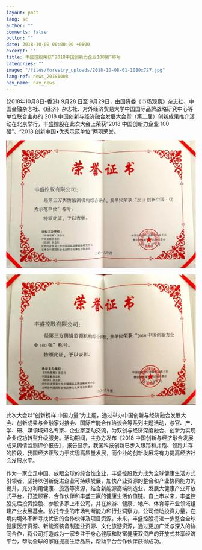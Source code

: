 ```yaml
---
layout: post
lang: sc
author: ""
comments: false
button: ""
date: 2018-10-09 00:00:00 +0800
excerpt: ''
title: 丰盛控股荣获“2018中国创新力企业100强”称号
categories: ""
image: "/files/forestry_uploads/2018-10-08-01-1080x727.jpg"
lang-ref: news_20181008
nav_name: nav_news
---
```


(2018年10月8日-香港) 9月28 日至 9月29日，由国资委《市场观察》杂志社、中国金融杂志社、《经济》杂志社、对外经济贸易大学中国国际品牌战略研究中心等单位联合主办的 2018 中国创新与经济融合发展大会暨（第二届）创新成果推介活动在北京举行，丰盛控股在此次大会上荣获“2018 中国创新力企业 100 强”、“2018 创新中国•优秀示范单位”两项荣誉。

![](/files/forestry_uploads/2018-10-08-01-1080x727.jpg)

![](/files/forestry_uploads/2018-10-08-02742.jpg)

此次大会以“创新榜样 中国力量”为主题，通过举办中国创新与经济融合发展大会、创新成果与金融家对接会、国际产能合作洽谈会等系列主题活动，与官、产、学、研、媒领域知名专家、企业家互动交流，为双创与经济深度融合、创新为实现企业成功转型升级服务。活动期间，主办方发布《2018 中国创新与经济融合发展成果舆情监测评价报告》，报告显示，我国科技创新已步入跟踪和并跑、领跑并存的阶段，我国经济正致力于实现高质量发展，而企业的创新发展将有力提高经济社会发展水平。

作为一家立足中国、放眼全球的综合性企业，丰盛控股致力成为全球健康生活方式引领者，坚持以创新促进企业可持续发展，加快产业资源的整合和产业协同能力的提升，充分利用健康、旅游等资源，结合新能源高端制造业，发展大健康产业开放式平台，打造顾客、合作伙伴和丰盛三赢的健康生活价值链。自上市以来，丰盛控股先后投资控股、参股多家上市公司，并在旅游、健康、地产、体育等产业领域组建产业发展基金。依托专业的市场判断能力和行业洞察力，公司借助投资力量，在境内境外不断寻找优质的合作伙伴及项目资源。未来，丰盛控股将进一步整合全球健康医疗资源、新能源装备制造业资源、文化旅游资源，通过更加广泛与深入的协同合作，将公司打造成为一家专注于身心健康和财富健康双资产的开放式共享经济平台，帮助全球的家庭提高生活品质，帮助平台合作伙伴获得成功。

